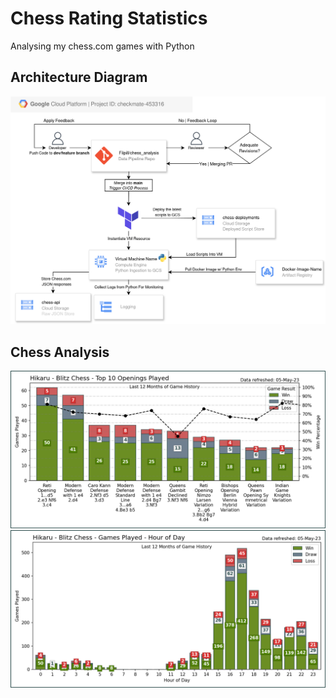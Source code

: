 # Chess Rating Statistics
Analysing my chess.com games with Python

## Architecture Diagram
<p align = center>
<img src="https://github.com/Filpill/chess_analysis/blob/main/diagrams/architecture/chess_pipeline_architecture.drawio.png " alt="drawing" width="800"/>
</p>

## Chess Analysis
<p align = center>
<img src="https://github.com/Filpill/chess_analysis/blob/main/charts/top_openings.png" alt="drawing" width="800"/>
<img src="https://github.com/Filpill/chess_analysis/blob/main/charts/time_of_day.png" alt="drawing" width="800"/>
</p>
